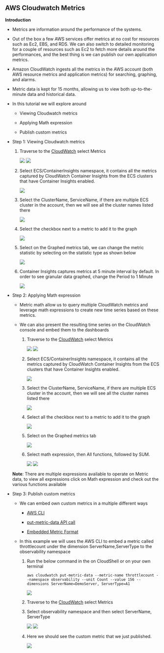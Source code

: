 ## AWS Cloudwatch Metrics

**Introduction**

- Metrics are information around the performance of the systems. 

- Out of the box a few AWS services offer metrics at no cost for resources such as Ec2, EBS, and RDS. We can also switch to detailed monitoring for a couple of resources such as Ec2 to fetch more details around the performances, and the best thing is we can publish our own application metrics. 

- Amazon CloudWatch ingests all the metrics in the AWS account (both AWS resource metrics and application metrics) for searching, graphing, and alarms.

- Metric data is kept for 15 months, allowing us to view both up-to-the-minute data and historical data.

- In this tutorial we will explore around 
  
  -  Viewing Cloudwatch metrics
  
  -  Applying Math expression 
  
  -  Publish custom metrics

- Step 1: Viewing Cloudwatch metrics

   1. Traverse to the <a href="https://console.aws.amazon.com/cloudwatch/">CloudWatch</a> select Metrics

      <img src="images/image1.png" class="inline"/> 
      
      <img src="images/image2.png" class="inline"/> 
           
   2. Select ECS/ContainerInsights namespace, it contains all the metrics captured by CloudWatch Container Insights from the ECS clusters that have Container Insights enabled.
     
      <img src="images/image3.png" class="inline"/> 
     
   3. Select the ClusterName, ServiceName, if there are multiple ECS cluster in the account, then we will see all the cluster names listed there
     
      <img src="images/image4.png" class="inline"/> 
   
   4. Select the checkbox next to a metric to add it to the graph
     
      <img src="images/image5.png" class="inline"/> 
   
   5. Select on the Graphed metrics tab, we can change the metric statistic by selecting on the statistic type as shown below
     
      <img src="images/image6.png" class="inline"/> 
   
   6. Container Insights captures metrics at 5 minute interval by default. In order to see granular data graphed, change the Period to 1 Minute
   
      <img src="images/image7.png" class="inline"/> 


- Step 2: Applying Math expression 

    - Metric math allow us to query multiple CloudWatch metrics and leverage math expressions to create new time series based on these metrics. 
    
    - We can also present the resulting time series on the CloudWatch console and embed them to the dashboards
    
        1. Traverse to the <a href="https://console.aws.amazon.com/cloudwatch/">CloudWatch</a> select Metrics

            <img src="images/image1.png" class="inline"/> 

            <img src="images/image2.png" class="inline"/> 
           
        2. Select ECS/ContainerInsights namespace, it contains all the metrics captured by CloudWatch Container Insights from the ECS clusters that have Container Insights enabled.
     
            <img src="images/image3.png" class="inline"/> 
     
        3. Select the ClusterName, ServiceName, if there are multiple ECS cluster in the account, then we will see all the cluster names listed there

            <img src="images/image4.png" class="inline"/> 

        4. Select all the checkbox next to a metric to add it to the graph

            <img src="images/image8.png" class="inline"/> 

        5. Select on the Graphed metrics tab

            <img src="images/image9.png" class="inline"/> 

        6. Select math expression, then All functions, followed by SUM.

            <img src="images/image10.png" class="inline"/> 

            <img src="images/image11.png" class="inline"/> 

    **Note**: There are multiple expressions available to operate on Metric data, to view all expressions click on Math expression and check out the various functions available
      
- Step 3: Publish custom metrics
    
  - We can embed own custom metrics in a multiple different ways

      - <a href="https://docs.aws.amazon.com/AmazonCloudWatch/latest/monitoring/publishingMetrics.html">AWS CLI</a>

      - <a href="https://docs.aws.amazon.com/cli/latest/reference/cloudwatch/put-metric-data.html">put-metric-data API call</a>

      - <a href="https://observability.workshop.aws/en/emf.html">Embedded Metric Format</a>
   
  - In this example we will uses the AWS CLI to embed a metric called throttlecount under the dimension ServerName,ServerType to the observability namespace

       1. Run the below command in the on CloudShell or on your own terminal

              aws cloudwatch put-metric-data --metric-name throttlecount --namespace observability --unit Count --value 156 --dimensions ServerName=DemoServer, ServerType=A1

            <img src="images/image12.png" class="inline"/> 
           
       2. Traverse to the <a href="https://console.aws.amazon.com/cloudwatch/">CloudWatch</a> select Metrics
       
       3. Select observability namespace and then select ServerName, ServerType
      
            <img src="images/image13.png" class="inline"/>
            
            <img src="images/image14.png" class="inline"/> 
     
       4. Here we should see the custom metric that we just published.

            <img src="images/image15.png" class="inline"/> 
